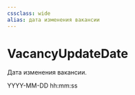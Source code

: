 ```yaml
---
cssclass: wide
alias: дата изменения вакансии
---
```


# VacancyUpdateDate

Дата изменения вакансии.

YYYY-MM-DD hh:mm:ss